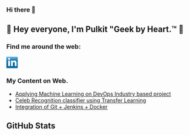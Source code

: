### Hi there 👋


## 👋 Hey everyone, I'm Pulkit "Geek by Heart.™ 👋



### Find me around the web:

<p align="left">
<!-- <a href="http://twitter.com/MishManners" target="blank"><img align="center" src="https://github.com/mishmanners/MishManners/blob/master/socials/twitter%20(2).png" title = "Twitter" alt="" height="30" /></a> -->
<a href="https://in.linkedin.com/in/pulkit-verma-261852198" target="blank"><img align="center" src="https://github.com/Pulkit-debug/Pulkit-debug/blob/master/socials/transparent-Linkedin-logo-icon.png" alt="" height="30" /></a>
<a href="https://github.com/Pulkit-debug/Pulkit-debug/tree/main/socials/instagram.png" target="blank"><img align="center" src="" alt="" height="30" /></a>


### My Content on Web.
- [Applying Machine Learning on DevOps Industry based project](https://www.linkedin.com/pulse/applying-machine-learning-devops-real-industry-based-project-verma?trk=public_profile_article_view)
- [Celeb Recognition classifier using Transfer Learning](https://www.linkedin.com/pulse/using-mobilenet-make-celeb-recognition-classifier-transfer-verma?trk=public_profile_article_view)
- [Integration of Git + Jenkins + Docker](https://www.linkedin.com/pulse/git-github-jenkins-docker-pulkit-verma?trk=public_profile_article_view)

          

## GitHub Stats
